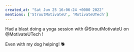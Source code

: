 ```yaml
---
created_at: "Sat Jun 25 16:06:24 +0000 2022"
mentions: ['StroutMotivateU', 'MotivateUTech']
---
```


Had a blast doing a yoga session with @StroutMotivateU on @MotivateUTech !

Even with my dog helping! 🐕